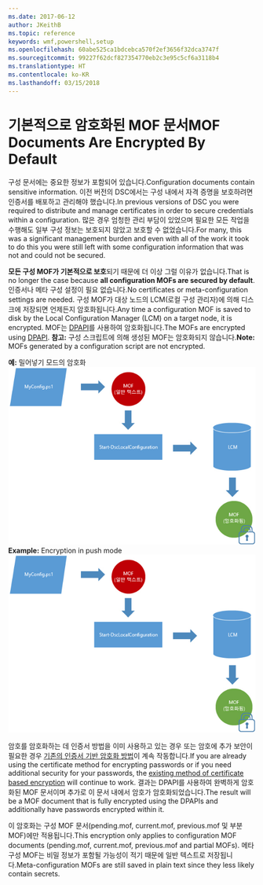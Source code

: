 ```yaml
---
ms.date: 2017-06-12
author: JKeithB
ms.topic: reference
keywords: wmf,powershell,setup
ms.openlocfilehash: 60abe525ca1bdcebca570f2ef3656f32dca3747f
ms.sourcegitcommit: 99227f62dcf827354770eb2c3e95c5cf6a3118b4
ms.translationtype: HT
ms.contentlocale: ko-KR
ms.lasthandoff: 03/15/2018
---
```

# <a name="mof-documents-are-encrypted-by-default"></a><span data-ttu-id="9d8cb-102">기본적으로 암호화된 MOF 문서</span><span class="sxs-lookup"><span data-stu-id="9d8cb-102">MOF Documents Are Encrypted By Default</span></span>

<span data-ttu-id="9d8cb-103">구성 문서에는 중요한 정보가 포함되어 있습니다.</span><span class="sxs-lookup"><span data-stu-id="9d8cb-103">Configuration documents contain sensitive information.</span></span> <span data-ttu-id="9d8cb-104">이전 버전의 DSC에서는 구성 내에서 자격 증명을 보호하려면 인증서를 배포하고 관리해야 했습니다.</span><span class="sxs-lookup"><span data-stu-id="9d8cb-104">In previous versions of DSC you were required to distribute and manage certificates in order to secure credentials within a configuration.</span></span> <span data-ttu-id="9d8cb-105">많은 경우 엄청한 관리 부담이 있었으며 필요한 모든 작업을 수행해도 일부 구성 정보는 보호되지 않았고 보호할 수 없었습니다.</span><span class="sxs-lookup"><span data-stu-id="9d8cb-105">For many, this was a significant management burden and even with all of the work it took to do this you were still left with some configuration information that was not and could not be secured.</span></span> 

<span data-ttu-id="9d8cb-106">**모든 구성 MOF가 기본적으로 보호**되기 때문에 더 이상 그럴 이유가 없습니다.</span><span class="sxs-lookup"><span data-stu-id="9d8cb-106">That is no longer the case because **all configuration MOFs are secured by default**.</span></span> <span data-ttu-id="9d8cb-107">인증서나 메타 구성 설정이 필요 없습니다.</span><span class="sxs-lookup"><span data-stu-id="9d8cb-107">No certificates or meta-configuration settings are needed.</span></span> <span data-ttu-id="9d8cb-108">구성 MOF가 대상 노드의 LCM(로컬 구성 관리자)에 의해 디스크에 저장되면 언제든지 암호화됩니다.</span><span class="sxs-lookup"><span data-stu-id="9d8cb-108">Any time a configuration MOF is saved to disk by the Local Configuration Manager (LCM) on a target node, it is encrypted.</span></span> <span data-ttu-id="9d8cb-109">MOF는 [DPAPI](https://msdn.microsoft.com/library/ms995355.aspx)를 사용하여 암호화됩니다.</span><span class="sxs-lookup"><span data-stu-id="9d8cb-109">The MOFs are encrypted using [DPAPI](https://msdn.microsoft.com/library/ms995355.aspx).</span></span> <span data-ttu-id="9d8cb-110">**참고:** 구성 스크립트에 의해 생성된 MOF는 암호화되지 않습니다.</span><span class="sxs-lookup"><span data-stu-id="9d8cb-110">**Note:** MOFs generated by a configuration script are not encrypted.</span></span>

<span data-ttu-id="9d8cb-111">**예:** 밀어넣기 모드의 암호화 ![MOF 암호화](../images/MOF_Encryption.jpg)</span><span class="sxs-lookup"><span data-stu-id="9d8cb-111">**Example:** Encryption in push mode ![MOF Encryption](../images/MOF_Encryption.jpg)</span></span>

<span data-ttu-id="9d8cb-112">암호를 암호화하는 데 인증서 방법을 이미 사용하고 있는 경우 또는 암호에 추가 보안이 필요한 경우 [기존의 인증서 기반 암호화 방법](https://msdn.microsoft.com/powershell/dsc/securemof)이 계속 작동합니다.</span><span class="sxs-lookup"><span data-stu-id="9d8cb-112">If you are already using the certificate method for encrypting passwords or if you need additional security for your passwords, the [existing method of certificate based encryption](https://msdn.microsoft.com/powershell/dsc/securemof) will continue to work.</span></span> <span data-ttu-id="9d8cb-113">결과는 DPAPI를 사용하여 완벽하게 암호화된 MOF 문서이며 추가로 이 문서 내에서 암호가 암호화되었습니다.</span><span class="sxs-lookup"><span data-stu-id="9d8cb-113">The result will be a MOF document that is fully encrypted using the DPAPIs and additionally have passwords encrypted within it.</span></span>

<span data-ttu-id="9d8cb-114">이 암호화는 구성 MOF 문서(pending.mof, current.mof, previous.mof 및 부분 MOF)에만 적용됩니다.</span><span class="sxs-lookup"><span data-stu-id="9d8cb-114">This encryption only applies to configuration MOF documents (pending.mof, current.mof, previous.mof and partial MOFs).</span></span> <span data-ttu-id="9d8cb-115">메타 구성 MOF는 비밀 정보가 포함될 가능성이 적기 때문에 일반 텍스트로 저장됩니다.</span><span class="sxs-lookup"><span data-stu-id="9d8cb-115">Meta-configuration MOFs are still saved in plain text since they less likely contain secrets.</span></span>


